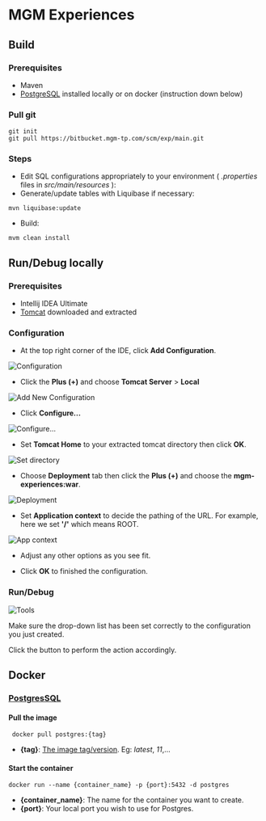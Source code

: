 # MGM Experiences



## Build


### Prerequisites

* Maven
* [PostgreSQL](https://www.postgresql.org/) installed locally or on docker (instruction down below)

### Pull git

```
git init
git pull https://bitbucket.mgm-tp.com/scm/exp/main.git
```

### Steps

*    Edit SQL configurations appropriately to your environment ( *.properties* files in *src/main/resources* ):
*    Generate/update tables with Liquibase if necessary:

```
mvn liquibase:update
```

*    Build:

```
mvm clean install
```

## Run/Debug locally

### Prerequisites


* Intellij IDEA Ultimate
* [Tomcat](https://tomcat.apache.org/) downloaded and extracted

### Configuration
* At the top right corner of the IDE, click **Add Configuration**.

![Configuration](images/cfg.PNG)

* Click the **Plus (+)** and choose **Tomcat Server** > **Local**

![Add New Configuration](images/add_cfg.PNG)

* Click **Configure...**

![Configure...](images/cfg_main.PNG)

* Set **Tomcat Home** to your extracted tomcat directory then click **OK**.

![Set directory](images/set_dir.PNG)

* Choose **Deployment** tab then click the **Plus (+)** and choose the **mgm-experiences:war**.

![Deployment](images/set_artifact.PNG)

* Set **Application context** to decide the pathing of the URL. For example, here we set **'/'** which means ROOT. 

![App context](images/set_context.PNG)

* Adjust any other options as you see fit.

* Click **OK** to finished the configuration.

### Run/Debug

![Tools](images/corner.PNG)

Make sure the drop-down list has been set correctly to the configuration you just created.

Click the button to perform the action accordingly.


## Docker


### [PostgresSQL](https://hub.docker.com/_/postgres)
#### Pull the image

```
 docker pull postgres:{tag}
```

*    **\{tag\}**: [The image tag/version](https://hub.docker.com/_/postgres#supported-tags-and-respective-dockerfile-links). Eg: *latest*, *11*,...

#### Start the container

```
docker run --name {container_name} -p {port}:5432 -d postgres
```

*    **\{container_name\}**: The name for the container you want to create.
*    **\{port\}**: Your local port you wish to use for Postgres.

